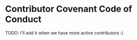 # Contributor Covenant Code of Conduct

TODO: I'll add it when we have more active contributors :(    
